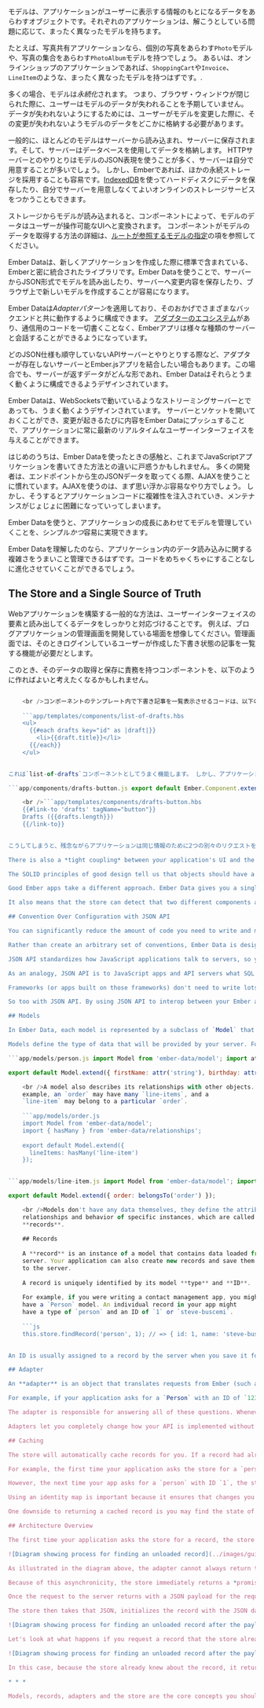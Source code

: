 モデルは、アプリケーションがユーザーに表示する情報のもとになるデータをあらわすオブジェクトです。それぞれのアプリケーションは、解こうとしている問題に応じて、まったく異なったモデルを持ちます。

たとえば、写真共有アプリケーションなら、個別の写真をあらわす`Photo`モデルや、写真の集合をあらわす`PhotoAlbum`モデルを持つでしょう。 あるいは、オンラインショップのアプリケーションであれば、`ShoppingCart`や`Invoice`、`LineItem`のような、まったく異なったモデルを持つはずです。.

多くの場合、モデルは*永続化*されます。 つまり、ブラウザ・ウィンドウが閉じられた際に、ユーザーはモデルのデータが失われることを予期していません。 データが失われないようにするためには、ユーザーがモデルを変更した際に、その変更が失われないようモデルのデータをどこかに格納する必要があります。

一般的に、ほとんどのモデルはサーバーから読み込まれ、サーバーに保存されます。そして、サーバーはデータベースを使用してデータを格納します。 HTTPサーバーとのやりとりはモデルのJSON表現を使うことが多く、サーバーは自分で用意することが多いでしょう。 しかし、Emberであれば、ほかの永続ストレージを採用することも容易です。[IndexedDB](https://developer.mozilla.org/en-US/docs/Web/API/IndexedDB_API)を使ってハードディスクにデータを保存したり、自分でサーバーを用意しなくてよいオンラインのストレージサービスをつかうこともできます。

ストレージからモデルが読み込まれると、コンポーネントによって、モデルのデータはユーザーが操作可能なUIへと変換されます。 コンポーネントがモデルのデータを取得する方法の詳細は、[ルートが参照するモデルの指定](../routing/specifying-a-routes-model)の項を参照してください。

Ember Dataは、新しくアプリケーションを作成した際に標準で含まれている、Emberと密に統合されたライブラリです。Ember Dataを使うことで、サーバーからJSON形式でモデルを読み出したり、サーバーへ変更内容を保存したり、ブラウザ上で新しいモデルを作成することが容易になります。

Ember Dataは*Adapterパターン*を適用しており、そのおかげでさまざまなバックエンドと共に動作するように構成できます。 [アダプターのエコシステム](http://emberobserver.com/categories/ember-data-adapters)があり、通信用のコードを一切書くことなく、Emberアプリは様々な種類のサーバーと会話することができるようになっています。

どのJSON仕様も順守していないAPIサーバーとやりとりする際など、アダプターが存在しないサーバーとEmber.jsアプリを結合したい場合もあります。この場合でも、サーバーが返すデータがどんな形であれ、Ember Dataはそれらとうまく動くように構成できるようデザインされています。

Ember Dataは、WebSocketsで動いているようなストリーミングサーバーとであっても、うまく動くようデザインされています。 サーバーとソケットを開いておくことができ、変更が起きるたびに内容をEmber Dataにプッシュすることで、アプリケーションに常に最新のリアルタイムなユーザーインターフェイスを与えることができます。

はじめのうちは、Ember Dataを使ったときの感触と、これまでJavaScriptアプリケーションを書いてきた方法との違いに戸惑うかもしれません。 多くの開発者は、エンドポイントから生のJSONデータを取ってくる際、AJAXを使うことに慣れています。AJAXを使うのは、まず思い浮かぶ容易なやり方でしょう。 しかし、そうするとアプリケーションコードに複雑性を注入されていき、メンテナンスがじょじょに困難になっていってしまいます。

Ember Dataを使うと、アプリケーションの成長にあわせてモデルを管理していくことを、シンプル*かつ*容易に実現できます。

Ember Dataを理解したのなら、アプリケーション内のデータ読み込みに関する複雑さをうまいこと管理できるはずです。コードをめちゃくちゃにすることなしに進化させていくことができるでしょう。

## The Store and a Single Source of Truth

Webアプリケーションを構築する一般的な方法は、ユーザーインターフェイスの要素と読み出してくるデータをしっかりと対応づけることです。 例えば、ブログアプリケーションの管理画面を開発している場面を想像してください。管理画面では、そのときログインしているユーザーが作成した下書き状態の記事を一覧する機能が必要だとします。

このとき、そのデータの取得と保存に責務を持つコンポーネントを、以下のように作ればよいと考えたくなるかもしれません。

```app/components/list-of-drafts.js export default Ember.Component.extend({ willRender() { $.getJSON('/drafts').then(data => { this.set('drafts', data); }); } });

    <br />コンポーネントのテンプレート内で下書き記事を一覧表示させるコードは、以下のようになるでしょう。
    
    ```app/templates/components/list-of-drafts.hbs
    <ul>
      {{#each drafts key="id" as |draft|}}
        <li>{{draft.title}}</li>
      {{/each}}
    </ul>
    

これは`list-of-drafts`コンポーネントとしてうまく機能します。 しかし、アプリケーションは様々な異なるコンポーネントによって構成されている可能性があります。 別のページでは、下書き記事の数を表示するコンポーネントが欲しくなるかもしれません。 すると、既存の`willRender`コードを新しいコンポーネントにコピー&ペーストしたくなる誘惑にかられます。

```app/components/drafts-button.js export default Ember.Component.extend({ willRender() { $.getJSON('/drafts').then(data => { this.set('drafts', data); }); } });

    <br />```app/templates/components/drafts-button.hbs
    {{#link-to 'drafts' tagName="button"}}
    Drafts ({{drafts.length}})
    {{/link-to}}
    

こうしてしまうと、残念ながらアプリケーションは同じ情報のために2つの別々のリクエストを発行することになってしまいます。 この冗長なデータ取得は、帯域幅の無駄使いという観点から高コストであったり、 アプリケーションの体感速度に影響を与えるだけでなく、二つの値が不整合を起こすという問題も容易に引き起こしてしまいます。 項目の一覧とツールバー内の項目数が一致していないWebアプリケーションをユーザーとして使っているところを想像してもらえば、それがイライラする一貫性のない体験を引き起こすということをわかってもらえるでしょう。

There is also a *tight coupling* between your application's UI and the network code. If the url or the format of the JSON payload changes, it is likely to break all of your UI components in ways that are hard to track down.

The SOLID principles of good design tell us that objects should have a single responsibility. The responsibility of a component should be presenting model data to the user, not fetching the model.

Good Ember apps take a different approach. Ember Data gives you a single **store** that is the central repository of models in your application. Components and routes can ask the store for models, and the store is responsible for knowing how to fetch them.

It also means that the store can detect that two different components are asking for the same model, allowing your app to only fetch the data from the server once. You can think of the store as a read-through cache for your app's models. Both your components and routes have access to this shared store; when they need to display or modify a model, they first ask the store for it.

## Convention Over Configuration with JSON API

You can significantly reduce the amount of code you need to write and maintain by relying on Ember's conventions. Since these conventions will be shared among developers on your team, following them leads to code that is easier to maintain and understand.

Rather than create an arbitrary set of conventions, Ember Data is designed to work out of the box with [JSON API](http://jsonapi.org). JSON API is a formal specification for building conventional, robust, and performant APIs that allow clients and servers to communicate model data.

JSON API standardizes how JavaScript applications talk to servers, so you decrease the coupling between your frontend and backend, and have more freedom to change pieces of your stack.

As an analogy, JSON API is to JavaScript apps and API servers what SQL is to server-side frameworks and databases. Popular frameworks like Ruby on Rails, Laravel, Django, Spring and more work out of the box with many different databases, like MySQL, PostgreSQL, SQL Server, and more.

Frameworks (or apps built on those frameworks) don't need to write lots of custom code to add support for a new database; as long as that database supports SQL, adding support for it is relatively easy.

So too with JSON API. By using JSON API to interop between your Ember app and your server, you can entirely change your backend stack without breaking your frontend. And as you add apps for other platforms, such as iOS and Android, you will be able to leverage JSON API libraries for those platforms to easily consume the same API your Ember app uses.

## Models

In Ember Data, each model is represented by a subclass of `Model` that defines the attributes, relationships, and behavior of the data that you present to the user.

Models define the type of data that will be provided by your server. For example, a `Person` model might have a `firstName` attribute that is a string, and a `birthday` attribute that is a date:

```app/models/person.js import Model from 'ember-data/model'; import attr from 'ember-data/attr';

export default Model.extend({ firstName: attr('string'), birthday: attr('date') });

    <br />A model also describes its relationships with other objects. For
    example, an `order` may have many `line-items`, and a
    `line-item` may belong to a particular `order`.
    
    ```app/models/order.js
    import Model from 'ember-data/model';
    import { hasMany } from 'ember-data/relationships';
    
    export default Model.extend({
      lineItems: hasMany('line-item')
    });
    

```app/models/line-item.js import Model from 'ember-data/model'; import { belongsTo } from 'ember-data/relationships';

export default Model.extend({ order: belongsTo('order') });

    <br />Models don't have any data themselves, they define the attributes,
    relationships and behavior of specific instances, which are called
    **records**.
    
    ## Records
    
    A **record** is an instance of a model that contains data loaded from a
    server. Your application can also create new records and save them back
    to the server.
    
    A record is uniquely identified by its model **type** and **ID**.
    
    For example, if you were writing a contact management app, you might
    have a `Person` model. An individual record in your app might
    have a type of `person` and an ID of `1` or `steve-buscemi`.
    
    ```js
    this.store.findRecord('person', 1); // => { id: 1, name: 'steve-buscemi' }
    

An ID is usually assigned to a record by the server when you save it for the first time, but you can also generate IDs client-side.

## Adapter

An **adapter** is an object that translates requests from Ember (such as "find the user with an ID of 123") into requests to a server.

For example, if your application asks for a `Person` with an ID of `123`, how should Ember load it? Over HTTP or a WebSocket? If it's HTTP, is the URL `/person/1` or `/resources/people/1`?

The adapter is responsible for answering all of these questions. Whenever your app asks the store for a record that it doesn't have cached, it will ask the adapter for it. If you change a record and save it, the store will hand the record to the adapter to send the appropriate data to your server and confirm that the save was successful.

Adapters let you completely change how your API is implemented without impacting your Ember application code.

## Caching

The store will automatically cache records for you. If a record had already been loaded, asking for it a second time will always return the same object instance. This minimizes the number of round-trips to the server, and allows your application to render its UI to the user as fast as possible.

For example, the first time your application asks the store for a `person` record with an ID of `1`, it will fetch that information from your server.

However, the next time your app asks for a `person` with ID `1`, the store will notice that it had already retrieved and cached that information from the server. Instead of sending another request for the same information, it will give your application the same record it had provided it the first time. This feature—always returning the same record object, no matter how many times you look it up—is sometimes called an *identity map*.

Using an identity map is important because it ensures that changes you make in one part of your UI are propagated to other parts of the UI. It also means that you don't have to manually keep records in sync—you can ask for a record by ID and not have to worry about whether other parts of your application have already asked for and loaded it.

One downside to returning a cached record is you may find the state of the data has changed since it was first loaded into the store's identity map. In order to prevent this stale data from being a problem for long, Ember Data will automatically make a request in the background each time a cached record is returned from the store. When the new data comes in, the record is updated, and if there have been changes to the record since the initial render, the template is re-rendered with the new information.

## Architecture Overview

The first time your application asks the store for a record, the store sees that it doesn't have a local copy and requests it from your adapter. Your adapter will go and retrieve the record from your persistence layer; typically, this will be a JSON representation of the record served from an HTTP server.

![Diagram showing process for finding an unloaded record](../images/guides/models/finding-unloaded-record-step1-diagram.png)

As illustrated in the diagram above, the adapter cannot always return the requested record immediately. In this case, the adapter must make an *asynchronous* request to the server, and only when that request finishes loading can the record be created with its backing data.

Because of this asynchronicity, the store immediately returns a *promise* from the `find()` method. Similarly, any requests that the store makes to the adapter also return promises.

Once the request to the server returns with a JSON payload for the requested record, the adapter resolves the promise it returned to the store with the JSON.

The store then takes that JSON, initializes the record with the JSON data, and resolves the promise returned to your application with the newly-loaded record.

![Diagram showing process for finding an unloaded record after the payload has returned from the server](../images/guides/models/finding-unloaded-record-step2-diagram.png)

Let's look at what happens if you request a record that the store already has in its cache.

![Diagram showing process for finding an unloaded record after the payload has returned from the server](../images/guides/models/finding-loaded-record-diagram.png)

In this case, because the store already knew about the record, it returns a promise that it resolves with the record immediately. It does not need to ask the adapter (and, therefore, the server) for a copy since it already has it saved locally.

* * *

Models, records, adapters and the store are the core concepts you should understand to get the most out of Ember Data. The following sections go into more depth about each of these concepts, and how to use them together.